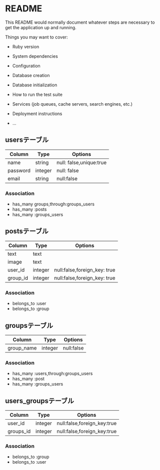 # README

This README would normally document whatever steps are necessary to get the
application up and running.

Things you may want to cover:

* Ruby version

* System dependencies

* Configuration

* Database creation

* Database initialization

* How to run the test suite

* Services (job queues, cache servers, search engines, etc.)

* Deployment instructions

* ...

## usersテーブル

|Column|Type|Options|
|------|----|-------|
|name|string|null: false,unique:true|
|password|integer|null: false|
|email|string|null:false|

### Association
- has_many groups,through:groups_users
- has_many :posts
- has_many :groups_users

## postsテーブル

|Column|Type|Options|
|------|----|-------|
|text|text||
|image|text||
|user_id|integer|null:false,foreign_key: true|
|group_id|integer|null:false,foreign_key: true|

### Association

- belongs_to :user
- belongs_to :group

## groupsテーブル

|Column|Type|Options|
|------|----|-------|
|group_name|integer|null:false|

### Association

- has_many :users,through:groups_users
- has_many :post
- has_many :groups_users

## users_groupsテーブル

|Column|Type|Options|
|------|----|-------|
|user_id|integer|null:false,foreign_key:true|
|groups_id|integer|null:false,foreign_key:true|
### Association

- belongs_to :group 
- belongs_to :user


